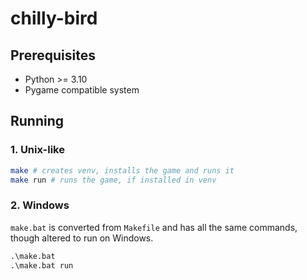 # chilly-bird

## Prerequisites

- Python >= 3.10
- Pygame compatible system

## Running

### 1. Unix-like

```sh
make # creates venv, installs the game and runs it
make run # runs the game, if installed in venv
```

### 2. Windows

`make.bat` is converted from `Makefile` and has all the same commands,
though altered to run on Windows.

```bat
.\make.bat
.\make.bat run
```
